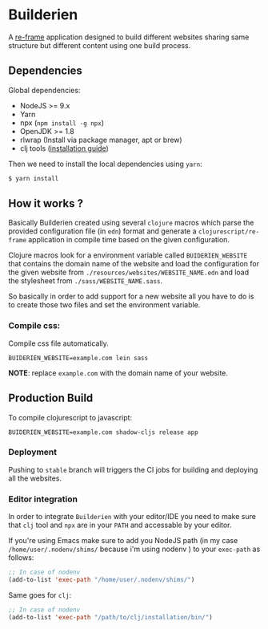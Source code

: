 # Builderien

A [re-frame](https://github.com/Day8/re-frame) application designed to build different websites sharing same structure
but different content using one build process.

## Dependencies
Global dependencies:

* NodeJS >= 9.x
* Yarn
* npx (`npm install -g npx`)
* OpenJDK >= 1.8
* rlwrap (Install via package manager, apt or brew)
* clj tools ([installation guide](https://clojure.org/guides/getting_started#_clojure_installer_and_cli_tools))

Then we need to install the local dependencies using `yarn`:

```bash
$ yarn install
```

## How it works ?
Basically Builderien created using several `clojure` macros which parse the provided configuration file (in `edn`)
format and generate a  `clojurescript/re-frame` application in compile time based on the given configuration.

Clojure macros look for a environment variable called `BUIDERIEN_WEBSITE` that contains the domain name of the website
and load the configuration for the given website from `./resources/websites/WEBSITE_NAME.edn` and load the stylesheet
from `./sass/WEBSITE_NAME.sass`.

So basically in order to add support for a new website all you have to do is to create those two files and set the environment variable.

### Compile css:

Compile css file automatically.

```
BUIDERIEN_WEBSITE=example.com lein sass
```

**NOTE**: replace `example.com` with the domain name of your website.

## Production Build

To compile clojurescript to javascript:

```
BUIDERIEN_WEBSITE=example.com shadow-cljs release app
```

### Deployment
Pushing to `stable` branch will triggers the CI jobs for building and deploying all the websites.

### Editor integration
In order to integrate `Builderien` with your editor/IDE you need to make sure that `clj` tool and `npx`
are in your `PATH` and accessable by your editor.

If you're using Emacs make sure to add you NodeJS path (in my case `/home/user/.nodenv/shims/` because i'm using
nodenv ) to your `exec-path` as follows:


```lisp
;; In case of nodenv
(add-to-list 'exec-path "/home/user/.nodenv/shims/")
```

Same goes for `clj`:

```lisp
;; In case of nodenv
(add-to-list 'exec-path "/path/to/clj/installation/bin/")
```
